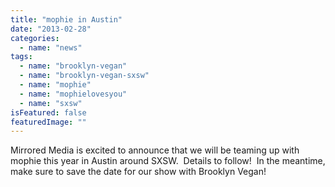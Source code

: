 ```yaml
---
title: "mophie in Austin"
date: "2013-02-28"
categories: 
  - name: "news"
tags: 
  - name: "brooklyn-vegan"
  - name: "brooklyn-vegan-sxsw"
  - name: "mophie"
  - name: "mophielovesyou"
  - name: "sxsw"
isFeatured: false
featuredImage: ""
---
```


Mirrored Media is excited to announce that we will be teaming up with mophie this year in Austin around SXSW.  Details to follow!  In the meantime, make sure to save the date for our show with Brooklyn Vegan!

